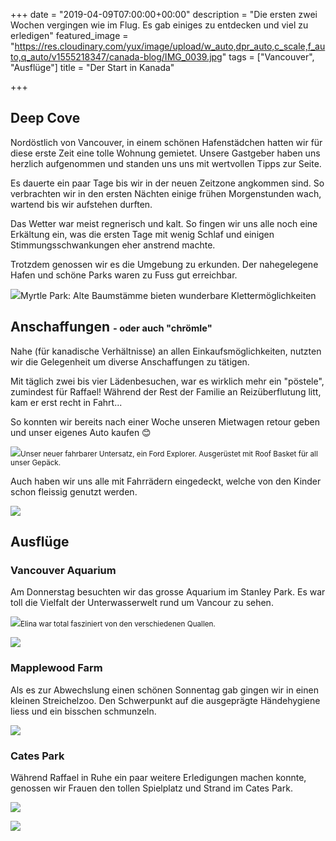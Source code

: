 +++
date = "2019-04-09T07:00:00+00:00"
description = "Die ersten zwei Wochen vergingen wie im Flug. Es gab einiges zu entdecken und viel zu erledigen"
featured_image = "https://res.cloudinary.com/yux/image/upload/w_auto,dpr_auto,c_scale,f_auto,q_auto/v1555218347/canada-blog/IMG_0039.jpg"
tags = ["Vancouver", "Ausflüge"]
title = "Der Start in Kanada"

+++
## Deep Cove

Nordöstlich von Vancouver, in einem schönen Hafenstädchen hatten wir für diese erste Zeit eine tolle Wohnung gemietet. Unsere Gastgeber haben uns herzlich aufgenommen und standen uns uns mit wertvollen Tipps zur Seite.

Es dauerte ein paar Tage bis wir in der neuen Zeitzone angkommen sind. So verbrachten wir in den ersten Nächten einige frühen Morgenstunden wach, wartend bis wir aufstehen durften.

Das Wetter war meist regnerisch und kalt. So fingen wir uns alle noch eine Erkältung ein, was die ersten Tage mit wenig Schlaf und einigen Stimmungsschwankungen eher anstrend machte.

Trotzdem genossen wir es die Umgebung zu erkunden. Der nahegelegene Hafen und schöne Parks waren zu Fuss gut erreichbar.

![](https://res.cloudinary.com/yux/image/upload/w_auto,dpr_auto,c_scale,f_auto,q_auto/v1554866961/canada-blog/IMG_0050.jpg)Myrtle Park: Alte Baumstämme bieten wunderbare Klettermöglichkeiten

## Anschaffungen <small><small>- oder auch "chrömle"</small></small>

Nahe (für kanadische Verhältnisse) an allen Einkaufsmöglichkeiten, nutzten wir die Gelegenheit um diverse Anschaffungen zu tätigen.

Mit täglich zwei bis vier Lädenbesuchen, war es wirklich mehr ein "pöstele", zumindest für Raffael! Während der Rest der Familie an Reizüberflutung litt, kam er erst recht in Fahrt...

So konnten wir bereits nach einer Woche unseren Mietwagen retour geben und unser eigenes Auto kaufen 😊

![](https://res.cloudinary.com/yux/image/upload/w_auto,dpr_auto,c_scale,f_auto,q_auto/v1555216355/canada-blog/IMG_0085.jpg)<small>Unser neuer fahrbarer Untersatz, ein Ford Explorer. Ausgerüstet mit Roof Basket für all unser Gepäck.</small>

Auch haben wir uns alle mit Fahrrädern eingedeckt, welche von den Kinder schon fleissig genutzt werden.

![](https://res.cloudinary.com/yux/image/upload/w_auto,dpr_auto,c_scale,f_auto,q_auto/v1554866604/canada-blog/IMG_0056.jpg)

## Ausflüge

### Vancouver Aquarium

Am Donnerstag besuchten wir das grosse Aquarium im Stanley Park. Es war toll die Vielfalt der Unterwasserwelt rund um Vancour zu sehen.

![](https://res.cloudinary.com/yux/image/upload/w_auto,dpr_auto,c_scale,f_auto,q_auto/v1555217435/canada-blog/IMG_0071.jpg)<small>Elina war total fasziniert von den verschiedenen Quallen.</small>

![](https://res.cloudinary.com/yux/image/upload/w_auto,dpr_auto,c_scale,f_auto,q_auto/v1555217886/canada-blog/IMG_0120.jpg)

### Mapplewood Farm

Als es zur Abwechslung einen schönen Sonnentag gab gingen wir in einen kleinen Streichelzoo. Den Schwerpunkt auf die ausgeprägte Händehygiene liess und ein bisschen schmunzeln.

![](https://res.cloudinary.com/yux/image/upload/w_auto,dpr_auto,c_scale,f_auto,q_auto/v1555218020/canada-blog/IMG_0081.jpg)

### Cates Park

Während Raffael in Ruhe ein paar weitere Erledigungen machen konnte, genossen wir Frauen den tollen Spielplatz und Strand im Cates Park.

![](https://res.cloudinary.com/yux/image/upload/w_auto,dpr_auto,c_scale,f_auto,q_auto/v1555218067/canada-blog/IMG_0122.jpg)

![](https://res.cloudinary.com/yux/image/upload/w_auto,dpr_auto,c_scale,f_auto,q_auto/v1555218095/canada-blog/IMG_0124.jpg)